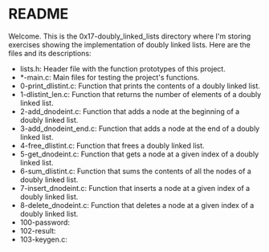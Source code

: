 # README

Welcome. This is the 0x17-doubly_linked_lists directory where I'm storing exercises showing the implementation of doubly linked lists. Here are the files and its descriptions:

 - lists.h: Header file with the function prototypes of this project.
 - *-main.c: Main files for testing the project's functions.
 - 0-print_dlistint.c: Function that prints the contents of a doubly linked list.
 - 1-dlistint_len.c: Function that returns the number of elements of a doubly linked list.
 - 2-add_dnodeint.c: Function that adds a node at the beginning of a doubly linked list.
 - 3-add_dnodeint_end.c: Function that adds a node at the end of a doubly linked list.
 - 4-free_dlistint.c: Function that frees a doubly linked list.
 - 5-get_dnodeint.c: Function that gets a node at a given index of a doubly linked list.
 - 6-sum_dlistint.c: Function that sums the contents of all the nodes of a doubly linked list.
 - 7-insert_dnodeint.c: Function that inserts a node at a given index of a doubly linked list. 
 - 8-delete_dnodeint.c: Function that deletes a node at a given index of a doubly linked list.
 - 100-password:
 - 102-result:
 - 103-keygen.c: